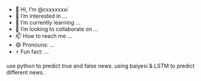 - 👋 Hi, I’m @cxxxxxxxi
- 👀 I’m interested in ...
- 🌱 I’m currently learning ...
- 💞️ I’m looking to collaborate on ...
- 📫 How to reach me ...
- 😄 Pronouns: ...
- ⚡ Fun fact: ...

use python to predict true and false news. using baiyesi & LSTM to predict different news.
